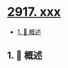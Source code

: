 # [2917. xxx](https://github.com/Tdahuyou/TNotes.leetcode/tree/main/notes/2917.%20xxx)

<!-- region:toc -->

- [1. 📝 概述](#1--概述)

<!-- endregion:toc -->

## 1. 📝 概述
